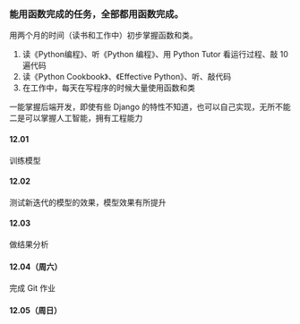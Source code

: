 
### 能用函数完成的任务，全部都用函数完成。  

用两个月的时间（读书和工作中）初步掌握函数和类。  

1. 读《Python编程》、听《Python 编程》、用 Python Tutor 看运行过程、敲 10 遍代码
2. 读《Python Cookbook》、《Effective Python》、听、敲代码  
3. 在工作中，每天在写程序的时候大量使用函数和类  

一能掌握后端开发，即使有些 Django 的特性不知道，也可以自己实现，无所不能  
二是可以掌握人工智能，拥有工程能力  


#### 12.01  

训练模型  


#### 12.02  

测试新迭代的模型的效果，模型效果有所提升  


#### 12.03 

做结果分析  


#### 12.04（周六）  

完成 Git 作业  


#### 12.05（周日）  




